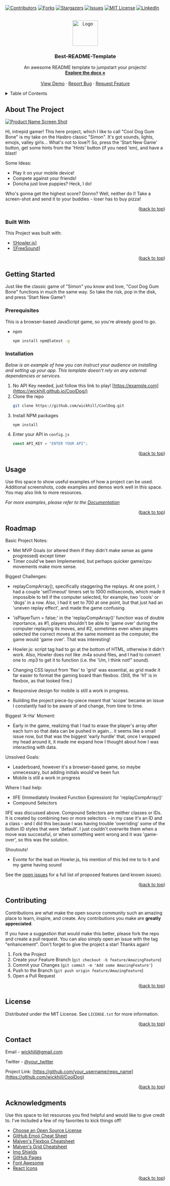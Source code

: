 <div id="top"></div>
<!--
*** Thanks for checking out the Best-README-Template. If you have a suggestion
*** that would make this better, please fork the repo and create a pull request
*** or simply open an issue with the tag "enhancement".
*** Don't forget to give the project a star!
*** Thanks again! Now go create something AMAZING! :D
-->

<!-- PROJECT SHIELDS -->
<!--
*** I'm using markdown "reference style" links for readability.
*** Reference links are enclosed in brackets [ ] instead of parentheses ( ).
*** See the bottom of this document for the declaration of the reference variables
*** for contributors-url, forks-url, etc. This is an optional, concise syntax you may use.
*** https://www.markdownguide.org/basic-syntax/#reference-style-links
-->

[![Contributors][contributors-shield]](https://github.com/wickhill)
[![Forks][forks-shield]][forks-url]
[![Stargazers][stars-shield]][stars-url]
[![Issues][issues-shield]][issues-url]
[![MIT License][license-shield]][license-url]
[![LinkedIn][linkedin-shield]](https://www.linkedin.com/in/wickhill/)

<!-- PROJECT LOGO -->
<br />
<div align="center">
  <a href="https://github.com/othneildrew/Best-README-Template">
    <img src="images/logo.png" alt="Logo" width="80" height="80">
  </a>

  <h3 align="center">Best-README-Template</h3>

  <p align="center">
    An awesome README template to jumpstart your projects!
    <br />
    <a href="https://github.com/othneildrew/Best-README-Template"><strong>Explore the docs »</strong></a>
    <br />
    <br />
    <a href="https://github.com/othneildrew/Best-README-Template">View Demo</a>
    ·
    <a href="https://github.com/othneildrew/Best-README-Template/issues">Report Bug</a>
    ·
    <a href="https://github.com/othneildrew/Best-README-Template/issues">Request Feature</a>
  </p>
</div>

<!-- TABLE OF CONTENTS -->
<details>
  <summary>Table of Contents</summary>
  <ol>
    <li>
      <a href="#about-the-project">About The Project</a>
      <ul>
        <li><a href="#built-with">Built With</a></li>
      </ul>
    </li>
    <li>
      <a href="#getting-started">Getting Started</a>
      <ul>
        <li><a href="#prerequisites">Prerequisites</a></li>
        <li><a href="#installation">Installation</a></li>
      </ul>
    </li>
    <li><a href="#usage">Usage</a></li>
    <li><a href="#roadmap">Roadmap</a></li>
    <li><a href="#contributing">Contributing</a></li>
    <li><a href="#license">License</a></li>
    <li><a href="#contact">Contact</a></li>
    <li><a href="#acknowledgments">Acknowledgments</a></li>
  </ol>
</details>

<!-- ABOUT THE PROJECT -->

## About The Project

[![Product Name Screen Shot](coolDog-screen-shot.jpg)](https://wickhill.github.io/CoolDog/)

Hi, intrepid gamer! This here project, which I like to call "Cool Dog Gum Bone" is my take on the Hasbro classic "Simon". It's got sounds, lights, emojis, valley girls... What's not to love?! So, press the 'Start New Game' button, get some hints from the 'Hints' button (if you need 'em), and have a blast!

Some Ideas:

- Play it on your mobile device!
- Compete against your friends!
- Doncha just love puppies? Heck, I do!

Who's gonna get the highest score? Donno? Well, neither do I! Take a screen-shot and send it to your buddies - loser has to buy pizza!

<p align="right">(<a href="#top">back to top</a>)</p>

### Built With

This Project was built with:

- [![Howler.js]](https://howlerjs.com/)
- [![FreeSound]](https://freesound.org/)

<p align="right">(<a href="#top">back to top</a>)</p>

<!-- GETTING STARTED -->

## Getting Started

Just like the classic game of "Simon" you know and love, "Cool Dog Gum Bone" functions in much the same way. So take the risk, pop in the disk, and press 'Start New Game'!

### Prerequisites

This is a browser-based JavaScript game, so you're already good to go.

- npm
  ```sh
  npm install npm@latest -g
  ```

### Installation

_Below is an example of how you can instruct your audience on installing and setting up your app. This template doesn't rely on any external dependencies or services._

1. No API Key needed, just follow this link to play! [https://example.com](https://wickhill.github.io/CoolDog/)
2. Clone the repo
   ```sh
   git clone https://github.com/wickhill/CoolDog.git
   ```
3. Install NPM packages
   ```sh
   npm install
   ```
4. Enter your API in `config.js`
   ```js
   const API_KEY = "ENTER YOUR API";
   ```

<p align="right">(<a href="#top">back to top</a>)</p>

<!-- USAGE EXAMPLES -->

## Usage

Use this space to show useful examples of how a project can be used. Additional screenshots, code examples and demos work well in this space. You may also link to more resources.

_For more examples, please refer to the [Documentation](https://example.com)_

<p align="right">(<a href="#top">back to top</a>)</p>

<!-- ROADMAP -->

## Roadmap

Basic Project Notes:

- Met MVP Goals (or altered them if they didn't make sense as game progressed) except timer
- Timer could've been Implemented, but perhaps quicker game/cpu movements make more sense.

Biggest Challenges:

- replayCompArray(), specifically staggering the replays. At one point, I had a couple 'setTimeout' timers set to 1000 milliseconds, which made it impossible to tell if the computer selected, for example, two 'cools' or 'dogs' in a row. Also, I had it set to 700 at one point, but that just had an 'uneven replay effect', and made the game confusing.

- 'isPlayerTurn = false;' in the 'replayCompArray()' function was of double inportance, as #1, players shouldn't be able to 'game over' during the computer replaying its moves, and #2, sometimes even when players selected the correct moves at the same moment as the computer, the game would 'game over'. That was interesting!

- Howler.js: script tag had to go at the bottom of HTML, otherwise it didn't work. Also, Howler does not like .m4a sound files, and I had to convert one to .mp3 to get it to function (i.e. the 'Um, I think not!" sound).

- Changing CSS layout from 'flex' to 'grid' was essential, as grid made it far easier to format the gaming board than flexbox. (Still, the 'h1' is in flexbox, as that looked fine.)

- Responsive design for mobile is still a work in progress.

- Building the project piece-by-piece meant that 'scope' became an issue I constantly had to be aware of and change, from time to time.

Biggest 'A-Ha' Moment:

- Early in the game, realizing that I had to erase the player's array after each turn so that data can be pushed in again... it seems like a small issue now, but that was the biggest 'early hurdle' that, once I wrapped my head around it, it made me expand how I thought about how I was interacting with data.

Unsolved Goals:

- Leaderboard, however it's a browser-based game, so maybe unnecessary, but adding initials would've been fun
- Mobile is still a work in progress

Where I had help:

- IIFE (Immediately Invoked Function Expression) for 'replayCompArray()'
- Compound Selectors

IIFE was discussed above. Compound Selectors are neither classes or IDs. It is created by combining two or more selectors - in my case it's an ID and a class - and I did this because I was having trouble 'overriding' some of the button ID styles that were 'default'. I just couldn't overwrite them when a move was successful, or when something went wrong and it was 'game-over', so this was the solution.

Shoutouts!

- Evonte for the lead on Howler.js, his mention of this led me to to it and my game having sound

See the [open issues](https://github.com/othneildrew/Best-README-Template/issues) for a full list of proposed features (and known issues).

<p align="right">(<a href="#top">back to top</a>)</p>

<!-- CONTRIBUTING -->

## Contributing

Contributions are what make the open source community such an amazing place to learn, inspire, and create. Any contributions you make are **greatly appreciated**.

If you have a suggestion that would make this better, please fork the repo and create a pull request. You can also simply open an issue with the tag "enhancement".
Don't forget to give the project a star! Thanks again!

1. Fork the Project
2. Create your Feature Branch (`git checkout -b feature/AmazingFeature`)
3. Commit your Changes (`git commit -m 'Add some AmazingFeature'`)
4. Push to the Branch (`git push origin feature/AmazingFeature`)
5. Open a Pull Request

<p align="right">(<a href="#top">back to top</a>)</p>

<!-- LICENSE -->

## License

Distributed under the MIT License. See `LICENSE.txt` for more information.

<p align="right">(<a href="#top">back to top</a>)</p>

<!-- CONTACT -->

## Contact

Email - wickhill@gmail.com

Twitter - [@your_twitter](https://twitter.com/your_usernamwickstartere)

Project Link: [https://github.com/your_username/repo_name](https://github.com/wickhill/CoolDog)

<p align="right">(<a href="#top">back to top</a>)</p>

<!-- ACKNOWLEDGMENTS -->

## Acknowledgments

Use this space to list resources you find helpful and would like to give credit to. I've included a few of my favorites to kick things off!

- [Choose an Open Source License](https://choosealicense.com)
- [GitHub Emoji Cheat Sheet](https://www.webpagefx.com/tools/emoji-cheat-sheet)
- [Malven's Flexbox Cheatsheet](https://flexbox.malven.co/)
- [Malven's Grid Cheatsheet](https://grid.malven.co/)
- [Img Shields](https://shields.io)
- [GitHub Pages](https://pages.github.com)
- [Font Awesome](https://fontawesome.com)
- [React Icons](https://react-icons.github.io/react-icons/search)

<p align="right">(<a href="#top">back to top</a>)</p>

<!-- MARKDOWN LINKS & IMAGES -->
<!-- https://www.markdownguide.org/basic-syntax/#reference-style-links -->

[contributors-shield]: https://img.shields.io/github/contributors/othneildrew/Best-README-Template.svg?style=for-the-badge
[contributors-url]: https://github.com/othneildrew/Best-README-Template/graphs/contributors
[forks-shield]: https://img.shields.io/github/forks/othneildrew/Best-README-Template.svg?style=for-the-badge
[forks-url]: https://github.com/othneildrew/Best-README-Template/network/members
[stars-shield]: https://img.shields.io/github/stars/othneildrew/Best-README-Template.svg?style=for-the-badge
[stars-url]: https://github.com/othneildrew/Best-README-Template/stargazers
[issues-shield]: https://img.shields.io/github/issues/othneildrew/Best-README-Template.svg?style=for-the-badge
[issues-url]: https://github.com/othneildrew/Best-README-Template/issues
[license-shield]: https://img.shields.io/github/license/othneildrew/Best-README-Template.svg?style=for-the-badge
[license-url]: https://github.com/othneildrew/Best-README-Template/blob/master/LICENSE.txt
[linkedin-shield]: https://img.shields.io/badge/-LinkedIn-black.svg?style=for-the-badge&logo=linkedin&colorB=555
[linkedin-url]: https://linkedin.com/in/othneildrew
[product-screenshot]: images/screenshot.png
[Next.js]: https://img.shields.io/badge/next.js-000000?style=for-the-badge&logo=nextdotjs&logoColor=white
[Next-url]: https://nextjs.org/
[React.js]: https://img.shields.io/badge/React-20232A?style=for-the-badge&logo=react&logoColor=61DAFB
[React-url]: https://reactjs.org/
[Vue.js]: https://img.shields.io/badge/Vue.js-35495E?style=for-the-badge&logo=vuedotjs&logoColor=4FC08D
[Vue-url]: https://vuejs.org/
[Angular.io]: https://img.shields.io/badge/Angular-DD0031?style=for-the-badge&logo=angular&logoColor=white
[Angular-url]: https://angular.io/
[Svelte.dev]: https://img.shields.io/badge/Svelte-4A4A55?style=for-the-badge&logo=svelte&logoColor=FF3E00
[Svelte-url]: https://svelte.dev/
[Laravel.com]: https://img.shields.io/badge/Laravel-FF2D20?style=for-the-badge&logo=laravel&logoColor=white
[Laravel-url]: https://laravel.com
[Bootstrap.com]: https://img.shields.io/badge/Bootstrap-563D7C?style=for-the-badge&logo=bootstrap&logoColor=white
[Bootstrap-url]: https://getbootstrap.com
[JQuery.com]: https://img.shields.io/badge/jQuery-0769AD?style=for-the-badge&logo=jquery&logoColor=white
[JQuery-url]: https://jquery.com
